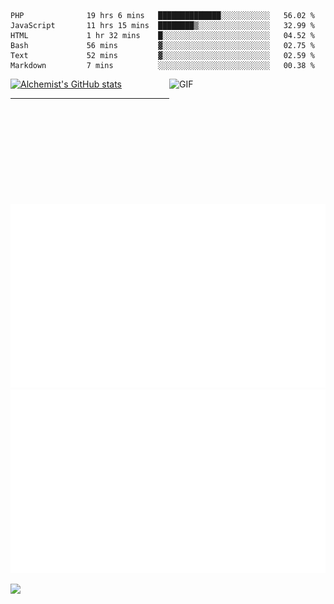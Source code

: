 <!--START_SECTION:waka-->

```text
PHP              19 hrs 6 mins   ██████████████░░░░░░░░░░░   56.02 %
JavaScript       11 hrs 15 mins  ████████▒░░░░░░░░░░░░░░░░   32.99 %
HTML             1 hr 32 mins    █░░░░░░░░░░░░░░░░░░░░░░░░   04.52 %
Bash             56 mins         ▓░░░░░░░░░░░░░░░░░░░░░░░░   02.75 %
Text             52 mins         ▓░░░░░░░░░░░░░░░░░░░░░░░░   02.59 %
Markdown         7 mins          ░░░░░░░░░░░░░░░░░░░░░░░░░   00.38 %
```

<!--END_SECTION:waka-->

[![Alchemist's GitHub stats](https://github-readme-stats.vercel.app/api?username=DrMaxis&show_icons=true&theme=outrun&count_private=true)](#)
<img align="right" alt="GIF" src="https://user-images.githubusercontent.com/5355808/139111924-210cc6fa-9fb1-4dac-929d-6324a5836a92.gif" width="250" height="200" />
<hr />

![](https://raw.githubusercontent.com/DrMaxis/github-stats-transparent/output/generated/overview.svg)
![](https://raw.githubusercontent.com/DrMaxis/github-stats-transparent/output/generated/languages.svg)

 
<a href="https://count.getloli.com/"><img src="https://count.getloli.com/get/@:maxis-the-alchemist?theme=rule34"></a>
<!-- https://count.getloli.com/get/@alchemist?theme=rule34 -->
<br>

